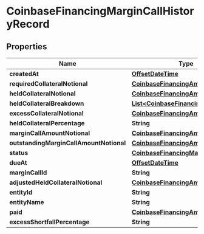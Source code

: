
# CoinbaseFinancingMarginCallHistoryRecord

## Properties
Name | Type | Description | Notes
------------ | ------------- | ------------- | -------------
**createdAt** | [**OffsetDateTime**](OffsetDateTime.md) |  |  [optional]
**requiredCollateralNotional** | [**CoinbaseFinancingAmount**](CoinbaseFinancingAmount.md) |  |  [optional]
**heldCollateralNotional** | [**CoinbaseFinancingAmount**](CoinbaseFinancingAmount.md) |  |  [optional]
**heldCollateralBreakdown** | [**List&lt;CoinbaseFinancingAmount&gt;**](CoinbaseFinancingAmount.md) |  |  [optional]
**excessCollateralNotional** | [**CoinbaseFinancingAmount**](CoinbaseFinancingAmount.md) |  |  [optional]
**heldCollateralPercentage** | **String** |  |  [optional]
**marginCallAmountNotional** | [**CoinbaseFinancingAmount**](CoinbaseFinancingAmount.md) |  |  [optional]
**outstandingMarginCallAmountNotional** | [**CoinbaseFinancingAmount**](CoinbaseFinancingAmount.md) |  |  [optional]
**status** | [**CoinbaseFinancingMarginCallStatus**](CoinbaseFinancingMarginCallStatus.md) |  |  [optional]
**dueAt** | [**OffsetDateTime**](OffsetDateTime.md) |  |  [optional]
**marginCallId** | **String** |  |  [optional]
**adjustedHeldCollateralNotional** | [**CoinbaseFinancingAmount**](CoinbaseFinancingAmount.md) |  |  [optional]
**entityId** | **String** |  |  [optional]
**entityName** | **String** |  |  [optional]
**paid** | [**CoinbaseFinancingAmount**](CoinbaseFinancingAmount.md) |  |  [optional]
**excessShortfallPercentage** | **String** |  |  [optional]



